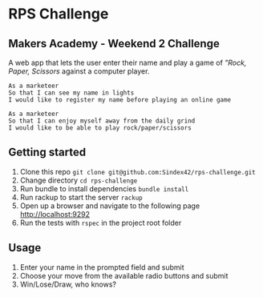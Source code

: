 RPS Challenge
=============

## Makers Academy - Weekend 2 Challenge

A web app that lets the user enter their name and play a game of _"Rock, Paper, Scissors_ against a computer player.

```
As a marketeer
So that I can see my name in lights
I would like to register my name before playing an online game

As a marketeer
So that I can enjoy myself away from the daily grind
I would like to be able to play rock/paper/scissors
```

## Getting started

1. Clone this repo `git clone git@github.com:Sindex42/rps-challenge.git`
2. Change directory `cd rps-challenge`
3. Run bundle to install dependencies `bundle install`
4. Run rackup to start the server `rackup`
5. Open up a browser and navigate to the following page [http://localhost:9292](http://localhost:9292)
6. Run the tests with `rspec` in the project root folder


## Usage

1. Enter your name in the prompted field and submit
2. Choose your move from the available radio buttons and submit
3. Win/Lose/Draw, who knows?
